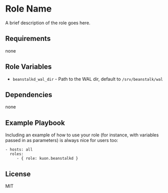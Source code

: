 Role Name
=========

A brief description of the role goes here.

Requirements
------------

none

Role Variables
--------------

- `beanstalkd_wal_dir` - Path to the WAL dir, default to `/srv/beanstalk/wal`

Dependencies
------------

none

Example Playbook
----------------

Including an example of how to use your role (for instance, with variables passed in as parameters) is always nice for users too:

    - hosts: all
      roles:
         - { role: kuon.beanstalkd }

License
-------

MIT
